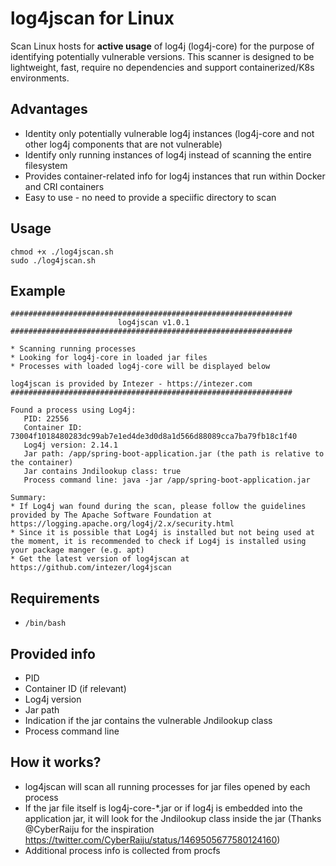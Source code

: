 # log4jscan for Linux

Scan Linux hosts for **active usage** of log4j (log4j-core) for the purpose of identifying potentially vulnerable versions.
This scanner is designed to be lightweight, fast, require no dependencies and support containerized/K8s environments.

## Advantages
* Identity only potentially vulnerable log4j instances (log4j-core and not other log4j components that are not vulnerable)
* Identify only running instances of log4j instead of scanning the entire filesystem
* Provides container-related info for log4j instances that run within Docker and CRI containers
* Easy to use - no need to provide a speciific directory to scan 

## Usage
````
chmod +x ./log4jscan.sh
sudo ./log4jscan.sh
````

## Example
```` 
###############################################################
                        log4jscan v1.0.1                       
###############################################################

* Scanning running processes
* Looking for log4j-core in loaded jar files
* Processes with loaded log4j-core will be displayed below

log4jscan is provided by Intezer - https://intezer.com
###############################################################

Found a process using Log4j:
   PID: 22556
   Container ID: 73004f1018480283dc99ab7e1ed4de3d0d8a1d566d88089cca7ba79fb18c1f40
   Log4j version: 2.14.1
   Jar path: /app/spring-boot-application.jar (the path is relative to the container)
   Jar contains Jndilookup class: true
   Process command line: java -jar /app/spring-boot-application.jar 

Summary:
* If Log4j wan found during the scan, please follow the guidelines provided by The Apache Software Foundation at https://logging.apache.org/log4j/2.x/security.html
* Since it is possible that Log4j is installed but not being used at the moment, it is recommended to check if Log4j is installed using your package manger (e.g. apt)
* Get the latest version of log4jscan at https://github.com/intezer/log4jscan
   ````

## Requirements 
* `/bin/bash`

## Provided info
* PID
* Container ID (if relevant)
* Log4j version
* Jar path
* Indication if the jar contains the vulnerable Jndilookup class
* Process command line

## How it works?
* log4jscan will scan all running processes for jar files opened by each process
* If the jar file itself is log4j-core-*.jar or if log4j is embedded into the application jar, it will look for the Jndilookup class inside the jar (Thanks @CyberRaiju for the inspiration https://twitter.com/CyberRaiju/status/1469505677580124160)
* Additional process info is collected from procfs
